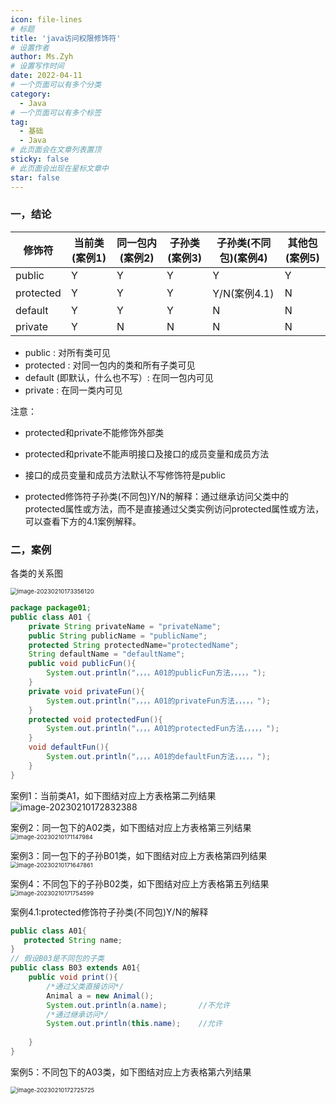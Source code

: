 ```yaml
---
icon: file-lines
# 标题
title: 'java访问权限修饰符'
# 设置作者
author: Ms.Zyh
# 设置写作时间
date: 2022-04-11
# 一个页面可以有多个分类
category:
  - Java
# 一个页面可以有多个标签
tag:
  - 基础
  - Java
# 此页面会在文章列表置顶
sticky: false
# 此页面会出现在星标文章中
star: false
---
```






### 一，结论

| 修饰符    | 当前类(案例1) | 同一包内(案例2) | 子孙类(案例3) | 子孙类(不同包)(案例4) | 其他包(案例5) |
| --------- | ------------- | --------------- | ------------- | --------------------- | ------------- |
| public    | Y             | Y               | Y             | Y                     | Y             |
| protected | Y             | Y               | Y             | Y/N(案例4.1)          | N             |
| default   | Y             | Y               | Y             | N                     | N             |
| private   | Y             | N               | N             | N                     | N             |

- public : 对所有类可见
- protected : 对同一包内的类和所有子类可见
- default (即默认，什么也不写）: 在同一包内可见
- private : 在同一类内可见

注意：

- protected和private不能修饰外部类
- protected和private不能声明接口及接口的成员变量和成员方法
- 接口的成员变量和成员方法默认不写修饰符是public

- protected修饰符子孙类(不同包)Y/N的解释：通过继承访问父类中的protected属性或方法，而不是直接通过父类实例访问protected属性或方法，可以查看下方的4.1案例解释。

### 二，案例

各类的关系图

<img src="http://img.zouyh.top/article-img/20240917134938103.png" alt="image-20230210173356120" style="zoom:67%;" />


```java
package package01;
public class A01 {
    private String privateName = "privateName";
    public String publicName = "publicName";
    protected String protectedName="protectedName";
    String defaultName = "defaultName";
    public void publicFun(){
        System.out.println("，，，，A01的publicFun方法，，，，，");
    }
    private void privateFun(){
        System.out.println("，，，，A01的privateFun方法，，，，，");
    }
    protected void protectedFun(){
        System.out.println("，，，，A01的protectedFun方法，，，，，");
    }
    void defaultFun(){
        System.out.println("，，，，A01的defaultFun方法，，，，，");
    }
}
```

案例1：当前类A1，如下图结对应上方表格第二列结果
![image-20230210172832388](http://img.zouyh.top/article-img/20240917134940108.png)

案例2：同一包下的A02类，如下图结对应上方表格第三列结果
<img src="http://img.zouyh.top/article-img/20240917134939104.png" alt="image-20230210171147984" style="zoom:67%;" />



案例3：同一包下的子孙B01类，如下图结对应上方表格第四列结果
<img src="http://img.zouyh.top/article-img/20240917134939105.png" alt="image-20230210171647861" style="zoom: 67%;" />



案例4：不同包下的子孙B02类，如下图结对应上方表格第五列结果
<img src="http://img.zouyh.top/article-img/20240917134939106.png" alt="image-20230210171754599" style="zoom:67%;" />



案例4.1:protected修饰符子孙类(不同包)Y/N的解释

```java
public class A01{    
   protected String name;    
}
// 假设B03是不同包的子类
public class B03 extends A01{
    public void print(){
        /*通过父类直接访问*/
        Animal a = new Animal();
        System.out.println(a.name);       //不允许
        /*通过继承访问*/        
        System.out.println(this.name);    //允许
        
    }
}
```

案例5：不同包下的A03类，如下图结对应上方表格第六列结果

<img src="http://img.zouyh.top/article-img/20240917134939107.png" alt="image-20230210172725725" style="zoom:67%;" />
